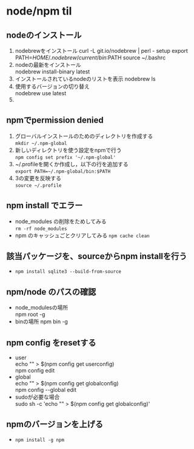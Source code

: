 # node/npm til

## nodeのインストール  
  1. nodebrewをインストール
    curl -L git.io/nodebrew | perl - setup
    export PATH=$HOME/.nodebrew/current/bin:$PATH
    source ~/.bashrc
  1. nodeの最新をインストール  
    nodebrew install-binary latest
  1. インストールされているnodeのリストを表示
    nodebrew ls
  1. 使用するバージョンの切り替え  
    nodebrew use latest
  1. 

## npmでpermission denied
  1. グローバルインストールのためのディレクトリを作成する  
    `mkdir ~/.npm-global`
  1. 新しいディレクトリを使う設定をnpmで行う  
    `npm config set prefix '~/.npm-global'`
  1. ~/.profileを開くか作成し，以下の行を追加する  
    `export PATH=~/.npm-global/bin:$PATH`
  1. 3の変更を反映する  
    `source ~/.profile`

## npm install でエラー
  - node_modules の削除をためしてみる  
    `rm -rf node_modules`
  - npm のキャッシュごとクリアしてみる
    `npm cache clean`

## 該当パッケージを、sourceからnpm installを行う  
  - `npm install sqlite3 --build-from-source`

## npm/node のパスの確認
  - node_modulesの場所  
    npm root -g
  - binの場所
    npm bin -g

## npm config をresetする
  - user  
    echo "" > $(npm config get userconfig)  
    npm config edit
  - global  
    echo "" > $(npm config get globalconfig)  
    npm config --global edit  
  - sudoが必要な場合  
    sudo sh -c 'echo "" > $(npm config get globalconfig)'
    
## npmのバージョンを上げる
  - `npm install -g npm`

